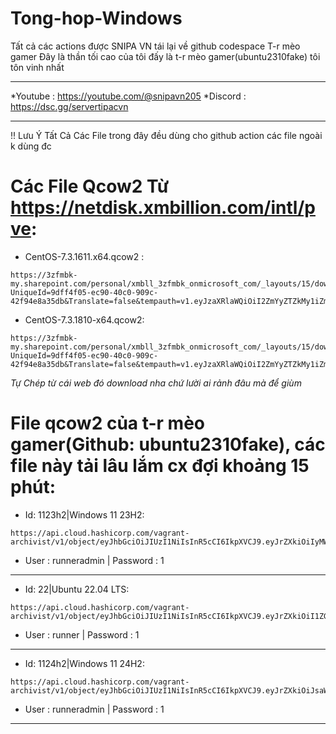 # Tong-hop-Windows
Tất cả các actions được SNIPA VN tái lại về github codespace T-r mèo gamer
Đây là thần tối cao của tôi đấy là t-r mèo gamer(ubuntu2310fake) tôi tôn vinh nhất
________________________________
*Youtube : https://youtube.com/@snipavn205
*Discord : https://dsc.gg/servertipacvn
________________________________
!! Lưu Ý Tất Cả Các File trong đây đều dùng cho github action các file ngoài k dùng đc
# Các File Qcow2 Từ https://netdisk.xmbillion.com/intl/pve:
- CentOS-7.3.1611.x64.qcow2 :
```
https://3zfmbk-my.sharepoint.com/personal/xmbll_3zfmbk_onmicrosoft_com/_layouts/15/download.aspx?UniqueId=9dff4f05-ec90-40c0-909c-42f94e8a35db&Translate=false&tempauth=v1.eyJzaXRlaWQiOiI2ZmYyZTZkMy1iZmQ0LTRmMDAtYjZkZS0yZDE2NjE1ZTRiYzciLCJhcHBfZGlzcGxheW5hbWUiOiJhbGlzdCIsImFwcGlkIjoiMjIzNTg5MDYtOTI2OS00ZjQzLWIyMzUtMDU3MjU4ZjQ1ZTA0IiwiYXVkIjoiMDAwMDAwMDMtMDAwMC0wZmYxLWNlMDAtMDAwMDAwMDAwMDAwLzN6Zm1iay1teS5zaGFyZXBvaW50LmNvbUAxN2QwODU4Yy04MTliLTQxY2ItODc0My00NDg2ODQyNDViYjIiLCJleHAiOiIxNzM3MzY4MzM1In0.CgoKBHNuaWQSAjY0EgsIwJKS8q_P3D0QBRoOMjAuMTkwLjE0NC4xNzEqLHRqbFhCUmxiTE4wY25veUI4ZHZ4Q2c0R1hZRVk1cW9peThnQzdLQ3dKdTA9MJ4BOAFCEKF5Uu3l4ABAUldhrioH5bhKEGhhc2hlZHByb29mdG9rZW5SCFsia21zaSJdcikwaC5mfG1lbWJlcnNoaXB8MTAwMzIwMDI0NzNiMTc4NEBsaXZlLmNvbXoBMoIBEgmMhdAXm4HLQRGHQ0SGhCRbspIBBmJvbGFuZ5oBAmRhogEceG1ibGxAM3pmbWJrLm9ubWljcm9zb2Z0LmNvbaoBEDEwMDMyMDAyNDczQjE3ODSyAQ5hbGxmaWxlcy53cml0ZcgBAQ.ljnp4QPyax95KXEXphA9fI9nKamU8kaYcgkZU6goFis&ApiVersion=2.0
```
- CentOS-7.3.1810-x64.qcow2:
```
https://3zfmbk-my.sharepoint.com/personal/xmbll_3zfmbk_onmicrosoft_com/_layouts/15/download.aspx?UniqueId=9dff4f05-ec90-40c0-909c-42f94e8a35db&Translate=false&tempauth=v1.eyJzaXRlaWQiOiI2ZmYyZTZkMy1iZmQ0LTRmMDAtYjZkZS0yZDE2NjE1ZTRiYzciLCJhcHBfZGlzcGxheW5hbWUiOiJhbGlzdCIsImFwcGlkIjoiMjIzNTg5MDYtOTI2OS00ZjQzLWIyMzUtMDU3MjU4ZjQ1ZTA0IiwiYXVkIjoiMDAwMDAwMDMtMDAwMC0wZmYxLWNlMDAtMDAwMDAwMDAwMDAwLzN6Zm1iay1teS5zaGFyZXBvaW50LmNvbUAxN2QwODU4Yy04MTliLTQxY2ItODc0My00NDg2ODQyNDViYjIiLCJleHAiOiIxNzM3MzY4NDU5In0.CgoKBHNuaWQSAjY0EgsIsOuUj7nP3D0QBRoOMjAuMTkwLjE0NC4xNzEqLHRqbFhCUmxiTE4wY25veUI4ZHZ4Q2c0R1hZRVk1cW9peThnQzdLQ3dKdTA9MJ4BOAFCEKF5Uwwg0ABAUldkfM6ohKxKEGhhc2hlZHByb29mdG9rZW5SCFsia21zaSJdcikwaC5mfG1lbWJlcnNoaXB8MTAwMzIwMDI0NzNiMTc4NEBsaXZlLmNvbXoBMoIBEgmMhdAXm4HLQRGHQ0SGhCRbspIBBmJvbGFuZ5oBAmRhogEceG1ibGxAM3pmbWJrLm9ubWljcm9zb2Z0LmNvbaoBEDEwMDMyMDAyNDczQjE3ODSyAQ5hbGxmaWxlcy53cml0ZcgBAQ.GeFrIX862t894v7wBWUitf_6N04xXzdu49r8gOHdb2g&ApiVersion=2.0
```
*Tự Chép từ cái web đó download nha chứ lười ai rảnh đâu mà để giùm*
# File qcow2 của t-r mèo gamer(Github: ubuntu2310fake), các file này tải lâu lắm cx đợi khoảng 15 phút:
- Id: 1123h2|Windows 11 23H2:
```
https://api.cloud.hashicorp.com/vagrant-archivist/v1/object/eyJhbGciOiJIUzI1NiIsInR5cCI6IkpXVCJ9.eyJrZXkiOiIyMWZlYWNmYi0xMWY5LTRkMTEtOGM2OC0xMTQ5YmY1NmY2YzIiLCJtb2RlIjoiciIsImZpbGVuYW1lIjoid2luMTFtb2RyZHB3Zl8xLjBfcWVtdV9hbWQ2NC5ib3gifQ.WYMn2onERXAiIk9BHyZtMJZZirZS6H9tzJAC5Sj8KIA
```
+ User : runneradmin | Password : 1
_______________________________
- Id: 22|Ubuntu 22.04 LTS:
```
https://api.cloud.hashicorp.com/vagrant-archivist/v1/object/eyJhbGciOiJIUzI1NiIsInR5cCI6IkpXVCJ9.eyJrZXkiOiI1ZGQ1NmM1OC04ZDQ4LTQ0NzgtOWE1Zi0wYjNmYzgyYzRiNTkiLCJtb2RlIjoiciIsImZpbGVuYW1lIjoidWJ1bnR1c2VydmVyMjJfMC4wX3FlbXVfYW1kNjQuYm94In0.tYprxQPqKwTPaqlfna0u7rIlpD3WYbK03haABvT3KQk
```
+ User : runner | Password : 1
_______________________________
- Id: 1124h2|Windows 11 24H2:
```
https://api.cloud.hashicorp.com/vagrant-archivist/v1/object/eyJhbGciOiJIUzI1NiIsInR5cCI6IkpXVCJ9.eyJrZXkiOiJsaW51eHVzZXJzZmFrZS9XaW5kb3dzMTEyNEgyLzI0LjIvV2luMTEyNEgyL2QyOTQwOWVhLWFjY2MtMTFlZi05NGM4LTVhOGNhNzBiNzRhNSIsIm1vZGUiOiJyIiwiZmlsZW5hbWUiOiJXaW5kb3dzMTEyNEgyXzI0LjJfV2luMTEyNEgyX2FtZDY0LmJveCJ9.7DD39XJxF8PjIdhHcuEABTPiZbPgq_CEgVHrV9ka_eg
```
+ User : runneradmin | Password : 1
_______________________________
